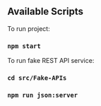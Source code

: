 ## Available Scripts

To run project:

### `npm start`

To run fake REST API service:

### `cd src/Fake-APIs`

### `npm run json:server`
